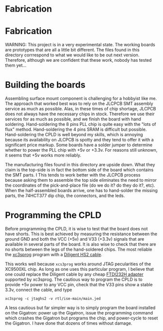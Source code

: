 
# Fabrication

# Fabrication

WARNING: This project is in a very experimental state. The working boards are prototypes that are all a little bit different. The files found in this directory corrrespond to what we would like to be out next version. Therefore, although we are confident that these work, nobody has tested them yet...

# Building the boards

Assembling surface mount component is challenging for a hobbyist like
me. The approach that worked best was to rely on the JLCPCB SMT
assembly service as much as possible. Alas, in these times of chip
shortage, JLCPCB does not always have the necessary chips in
stock. Therefore we use their services for as much as possible, and we
finish the board with hand soldering.  Hand-soldering the 8 pins PLL
chip is quite easy with the "lots of flux" method. Hand-soldering the
4 pins SRAM is difficult but possible. Hand-soldering the CPLD is well
beyond my skills, which is annoying because its availability on JLCPCB
is spotty and they tend to offer it with a significant price markup.
Some boards have a solder jumper to determine whether to power the PLL
chip with +5v or +3.3v. For reasons still unknown, it seems that +5v
works more reliably.

The manufacturing files found in this directory are upside down. What
they claim is the top-side is in fact the bottom side of the board
which contains the SMT parts. I This tends to work better with the
JLCPCB process because asking them to assemble the top side eliminates
the need to mirror the coordinates of the pick-and-place file (do we
do it? do they do it?, etc).  When the half-assembled boards arrive,
one has to hand-solder the missing parts, the 74HCT377 dip chip, the
connectors, and the leds.

# Programming the CPLD

Before programming the CPLD, it is wise to test that the board does
not have shorts. This is best achieved by measuring the resistance
between the ground GND and both the VCC (+5v) and V33 (+3.3v) signals
that are available in several parts of the board. It is also wise to
check that there are no shorts between the legs of the hand-soldered
chips. 
The most reliable the
[xc3sprog](https://github.com/matrix-io/xc3sprog) program with a
[Diligent HS2 cable](https://digilent.com/shop/jtag-hs2-programming-cable/). 

This works well because `xcs3prog` works around JTAG pecularities of 
the XC9500XL chip. As long as one uses this particular program,
I believe that one could replace the Diligent cable
by any cheap [FTDI232H adapter](https://ftdichip.com/products/um232h-b)
supported by xc3sprog. The cautious way to program the CPLD is to
provide +5v power to any VCC pin, check that the V33 pins show a
stable 3.3v, connect the cable, and type

```
xc3sprog -c jtaghs2 -v rtl/ise-main/main.jed
```
A less cautious but far simpler way is to simply program the board installed on the
Gigatron: power up the Gigatron, issue the programming command which
crashes the Gigatron but programs the chip, and power-cycle to reset
the Gigatron. I have done that dozens of times without damage.


